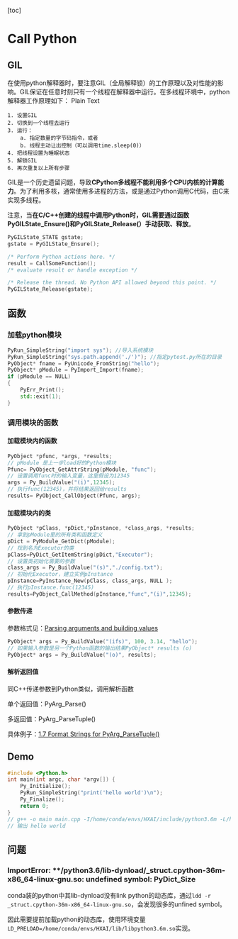[toc]

# Call Python

## GIL

在使用python解释器时，要注意GIL（全局解释锁）的工作原理以及对性能的影响。GIL保证在任意时刻只有一个线程在解释器中运行。在多线程环境中，python解释器工作原理如下： Plain Text

```text
1. 设置GIL
2. 切换到一个线程去运行
3. 运行：
    a. 指定数量的字节码指令，或者
    b. 线程主动让出控制（可以调用time.sleep(0)）
4. 把线程设置为睡眠状态
5. 解锁GIL
6. 再次重复以上所有步骤
```

GIL是一个历史遗留问题，导致**CPython多线程不能利用多个CPU内核的计算能力**。为了利用多核，通常使用多进程的方法，或是通过Python调用C代码，由C来实现多线程。

注意，当**在C/C++创建的线程中调用Python时，GIL需要通过函数PyGILState_Ensure()和PyGILState_Release(）手动获取、释放**。 

```C++
PyGILState_STATE gstate;
gstate = PyGILState_Ensure();

/* Perform Python actions here. */
result = CallSomeFunction();
/* evaluate result or handle exception */

/* Release the thread. No Python API allowed beyond this point. */
PyGILState_Release(gstate);
```

## 函数

### 加载python模块

```c++
PyRun_SimpleString("import sys"); //导入系统模块
PyRun_SimpleString("sys.path.append('./')"); //指定pytest.py所在的目录
PyObject* fname = PyUnicode_FromString("hello");
PyObject* pModule = PyImport_Import(fname);
if (pModule == NULL)
{
    PyErr_Print();
    std::exit(1);
}
```

### 调用模块的函数

#### 加载模块内的函数

```c++
PyObject *pfunc, *args, *results;
// pModule 是上一步load好的Python模块
Pfunc= PyObject_GetAttrString(pModule, "func");
// 设置调用func时的输入变量，这里假设为12345
args = Py_BuildValue("(i)",12345); 
// 执行func(12345)，并将结果返回给results
results= PyObject_CallObject(Pfunc, args); 
```

#### 加载模块内的类

```c++
PyObject *pClass, *pDict,*pInstance, *class_args, *results;
// 拿到pModule里的所有类和函数定义
pDict = PyModule_GetDict(pModule); 
// 找到名为Executor的类
pClass=PyDict_GetItemString(pDict,"Executor"); 
// 设置类初始化需要的参数
class_args = Py_BuildValue("(s)","./config.txt"); 
// 初始化Executor，建立实例pInstance
pInstance=PyInstance_New(pClass, class_args, NULL ); 
// 执行pInstance.func(12345)
results=PyObject_CallMethod(pInstance,"func","(i)",12345); 
```

#### 参数传递

参数格式见：[Parsing arguments and building values](https://link.zhihu.com/?target=https%3A//docs.python.org/2/c-api/arg.html)

```c++
PyObject* args = Py_BuildValue("(ifs)", 100, 3.14, "hello");
// 如果输入参数是另一个Python函数的输出结果PyObject* results (o)
PyObject* args = Py_BuildValue("(o)", results);
```

#### 解析返回值

同C++传递参数到Python类似，调用解析函数

单个返回值：PyArg_Parse()

多返回值：PyArg_ParseTuple()

具体例子：[1.7 Format Strings for PyArg_ParseTuple()](https://link.zhihu.com/?target=https%3A//docs.python.org/2.0/ext/parseTuple.html)

## Demo

```c++
#include <Python.h>
int main(int argc, char *argv[]) {
    Py_Initialize();
    PyRun_SimpleString("print('hello world')\n");
    Py_Finalize();
    return 0;
}
// g++ -o main main.cpp -I/home/conda/envs/HXAI/include/python3.6m -L/home/conda/envs/HXAI/lib/ -lpython3.6m
// 输出 hello world
```



## 问题

### ImportError: **/python3.6/lib-dynload/_struct.cpython-36m-x86_64-linux-gnu.so: undefined symbol: PyDict_Size

conda装的python中其lib-dynload没有link python的动态库，通过`ldd -r _struct.cpython-36m-x86_64-linux-gnu.so`，会发现很多的unfined symbol。

因此需要提前加载python的动态库，使用环境变量`LD_PRELOAD=/home/conda/envs/HXAI/lib/libpython3.6m.so`实现。
